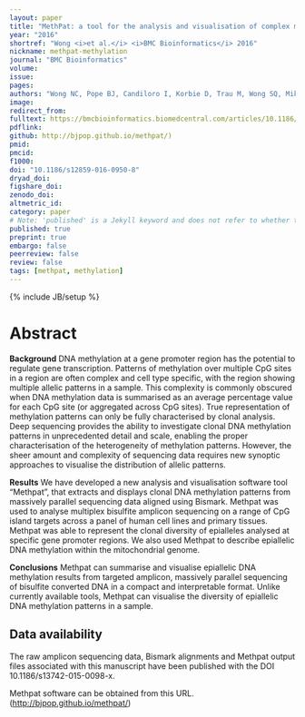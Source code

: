 ```yaml
---
layout: paper
title: "MethPat: a tool for the analysis and visualisation of complex methylation patterns obtained by massively parallel sequencing"
year: "2016"
shortref: "Wong <i>et al.</i> <i>BMC Bioinformatics</i> 2016"
nickname: methpat-methylation
journal: "BMC Bioinformatics"
volume: 
issue:
pages: 
authors: "Wong NC, Pope BJ, Candiloro I, Korbie D, Trau M, Wong SQ, Mikeska T, Van Denderen BJW, Thompson EW, Eggers S, DOYLE SR, Dobrovic A"
image: 
redirect_from: 
fulltext: https://bmcbioinformatics.biomedcentral.com/articles/10.1186/s12859-016-0950-8
pdflink: 
github: http://bjpop.github.io/methpat/)
pmid: 
pmcid: 
f1000: 
doi: "10.1186/s12859-016-0950-8"
dryad_doi:
figshare_doi: 
zenodo_doi: 
altmetric_id: 
category: paper
# Note: 'published' is a Jekyll keyword and does not refer to whether the paper is published, but rather to whether this Markdown should be part of the rendered site.
published: true
preprint: true
embargo: false	
peerreview: false
review: false
tags: [methpat, methylation]
---
```

{% include JB/setup %}

# Abstract 

**Background**
DNA methylation at a gene promoter region has the potential to regulate gene transcription. Patterns of methylation over multiple CpG sites in a region are often complex and cell type specific, with the region showing multiple allelic patterns in a sample. This complexity is commonly obscured when DNA methylation data is summarised as an average percentage value for each CpG site (or aggregated across CpG sites). True representation of methylation patterns can only be fully characterised by clonal analysis. Deep sequencing provides the ability to investigate clonal DNA methylation patterns in unprecedented detail and scale, enabling the proper characterisation of the heterogeneity of methylation patterns. However, the sheer amount and complexity of sequencing data requires new synoptic approaches to visualise the distribution of allelic patterns.

**Results**
We have developed a new analysis and visualisation software tool “Methpat”, that extracts and displays clonal DNA methylation patterns from massively parallel sequencing data aligned using Bismark. Methpat was used to analyse multiplex bisulfite amplicon sequencing on a range of CpG island targets across a panel of human cell lines and primary tissues. Methpat was able to represent the clonal diversity of epialleles analysed at specific gene promoter regions. We also used Methpat to describe epiallelic DNA methylation within the mitochondrial genome.

**Conclusions**
Methpat can summarise and visualise epiallelic DNA methylation results from targeted amplicon, massively parallel sequencing of bisulfite converted DNA in a compact and interpretable format. Unlike currently available tools, Methpat can visualise the diversity of epiallelic DNA methylation patterns in a sample.

## Data availability

The raw amplicon sequencing data, Bismark alignments and Methpat output files associated with this manuscript have been published with the DOI 10.1186/s13742-015-0098-x.

Methpat software can be obtained from this URL. (http://bjpop.github.io/methpat/)
